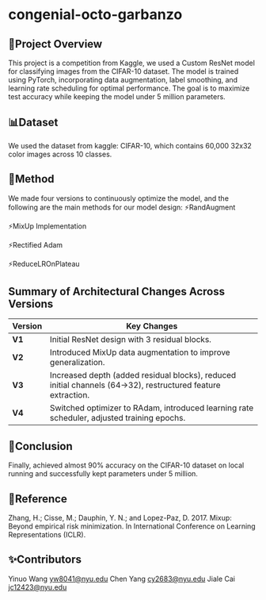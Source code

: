 # congenial-octo-garbanzo
## 🚀Project Overview
This project is a competition from Kaggle, we used a Custom ResNet model for classifying images from the CIFAR-10 dataset. 
The model is trained using PyTorch, incorporating data augmentation, label smoothing, and learning rate scheduling for optimal performance. 
The goal is to maximize test accuracy while keeping the model under 5 million parameters. 

## 📊Dataset
We used the dataset from kaggle: CIFAR-10, which contains 60,000 32x32 color images across 10 classes.

## 🚀Method
We made four versions to continuously optimize the model, and the following are the main methods for our model design:
⚡️RandAugment

⚡️MixUp Implementation

⚡️Rectified Adam

⚡️ReduceLROnPlateau

## Summary of Architectural Changes Across Versions

| Version | Key Changes |
|---------|------------|
| **V1**  | Initial ResNet design with 3 residual blocks. |
| **V2**  | Introduced MixUp data augmentation to improve generalization. |
| **V3**  | Increased depth (added residual blocks), reduced initial channels (64→32), restructured feature extraction. |
| **V4**  | Switched optimizer to RAdam, introduced learning rate scheduler, adjusted training epochs. |


## 🚀Conclusion
Finally, achieved almost 90% accuracy on the CIFAR-10 dataset on local running and successfully kept parameters under 5 million.

## 🔗Reference
Zhang, H.; Cisse, M.; Dauphin, Y. N.; and Lopez-Paz, D. 2017. Mixup: Beyond empirical risk minimization. In International Conference on Learning Representations (ICLR).

## ✨Contributors
Yinuo Wang yw8041@nyu.edu
Chen Yang cy2683@nyu.edu
Jiale Cai jc12423@nyu.edu
